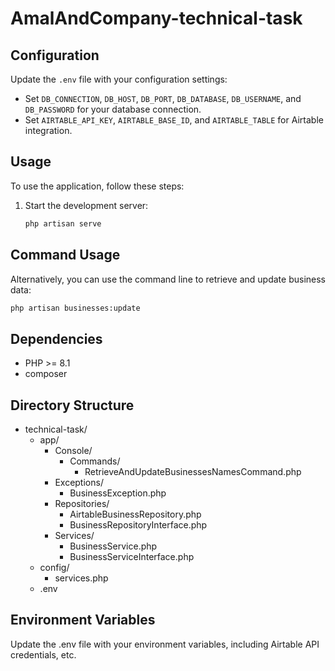 # AmalAndCompany-technical-task

## Configuration

Update the `.env` file with your configuration settings:

- Set `DB_CONNECTION`, `DB_HOST`, `DB_PORT`, `DB_DATABASE`, `DB_USERNAME`, and `DB_PASSWORD` for your database connection.
- Set `AIRTABLE_API_KEY`, `AIRTABLE_BASE_ID`, and `AIRTABLE_TABLE` for Airtable integration.

## Usage

To use the application, follow these steps:

1. Start the development server:
    ```bash
    php artisan serve
    ```
   
## Command Usage

Alternatively, you can use the command line to retrieve and update business data:

```bash
php artisan businesses:update
```

## Dependencies

- PHP >= 8.1
- composer

## Directory Structure

- technical-task/
    - app/
        - Console/
            - Commands/
                - RetrieveAndUpdateBusinessesNamesCommand.php
        - Exceptions/
            - BusinessException.php
        - Repositories/
            - AirtableBusinessRepository.php
            - BusinessRepositoryInterface.php
        - Services/
            - BusinessService.php
            - BusinessServiceInterface.php
    - config/
        - services.php
    - .env

## Environment Variables
Update the .env file with your environment variables, including Airtable API credentials, etc.
